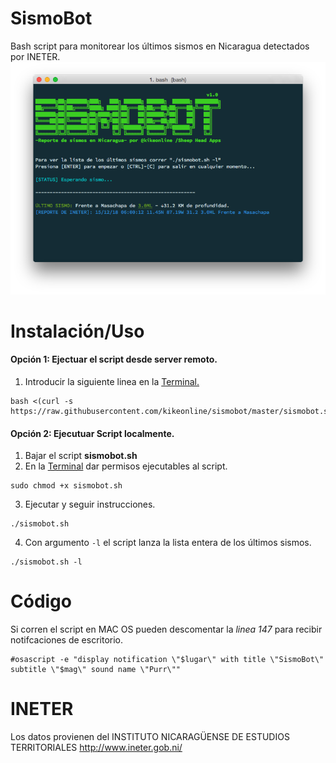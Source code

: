 # SismoBot
Bash script para monitorear los últimos sismos en Nicaragua detectados por INETER.
![alt tag](https://raw.githubusercontent.com/kikeonline/sismobot/master/readme/sismobotscreen.png)

# Instalación/Uso

#### Opción 1: Ejectuar el script desde server remoto.
1. Introducir la siguiente linea en la [Terminal.](https://www.google.com.ni/search?q=google+search+link&oq=google+search+link&aqs=chrome..69i57j69i64.3252j0j4&sourceid=chrome&es_sm=119&ie=UTF-8#q=terminal+window&pws=1) 
  
  ```shell
  bash <(curl -s https://raw.githubusercontent.com/kikeonline/sismobot/master/sismobot.sh)
  ```

#### Opción 2: Ejecutuar Script localmente.
1. Bajar el script **sismobot.sh**
2. En la [Terminal](https://www.google.com.ni/search?q=google+search+link&oq=google+search+link&aqs=chrome..69i57j69i64.3252j0j4&sourceid=chrome&es_sm=119&ie=UTF-8#q=terminal+window&pws=1) dar permisos ejecutables al script.
  
  ```shell
  sudo chmod +x sismobot.sh
  ```
3. Ejecutar y seguir instrucciones.
  
  ```shell
  ./sismobot.sh
  ```
4. Con argumento ```-l``` el script lanza la lista entera de los últimos sismos.
  
  ```shell
  ./sismobot.sh -l
  ```

# Código
Si corren el script en MAC OS pueden descomentar la *linea 147* para recibir notifcaciones de escritorio.
```shel
#osascript -e "display notification \"$lugar\" with title \"SismoBot\" subtitle \"$mag\" sound name \"Purr\""
```


# INETER
Los datos provienen del
INSTITUTO NICARAGÜENSE DE ESTUDIOS TERRITORIALES  http://www.ineter.gob.ni/
